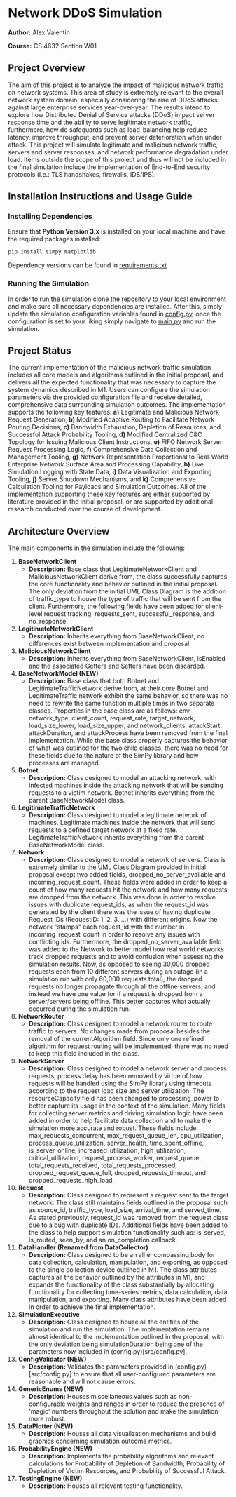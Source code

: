 # Network DDoS Simulation

**Author:** Alex Valentin

**Course:** CS 4632 Section W01

## Project Overview
The aim of this project is to analyze the impact of malicious network traffic on network systems. This area of study is extremely relevant to the overall network system domain, especially considering the rise of DDoS attacks against large enterprise services year-over-year. The results intend to explore how Distributed Denial of Service attacks (DDoS) impact server response time and the ability to serve legitimate network traffic, furthermore, how do safeguards such as load-balancing help reduce latency, improve throughput, and prevent server deterioration when under attack. This project will simulate legitimate and malicious network traffic, servers and server responses, and network performance degradation under load. Items outside the scope of this project and thus will not be included in the final simulation include the implementation of End-to-End security protocols (i.e.: TLS handshakes, firewalls, IDS/IPS).

## Installation Instructions and Usage Guide
### Installing Dependencies
Ensure that **Python Version 3.x** is installed on your local machine and have the required packages installed:

```bash
pip install simpy matplotlib
```

Dependency versions can be found in [requirements.txt](requirements.txt)

### Running the Simulation
In order to run the simulation clone the repository to your local environment and make sure all necessary dependencies are installed. After this, simply update the simulation configuration variables found in [config.py](src/config.py), once the configuration is set to your liking simply navigate to [main.py](src/main.py) and run the simulation.

## Project Status
The current implementation of the malicious network traffic simulation includes all core models and algorithms outlined in the initial proposal, and delivers all the expected functionality that was necessary to capture the system dynamics described in M1. Users can configure the simulation parameters via the provided configuration file and receive detailed, comprehensive data surrounding simulation outcomes. The implementation supports the following key features: **a)** Legitimate and Malicious Network Request Generation, **b)** Modified Adaptive Routing to Facilitate Network Routing Decisions, **c)** Bandwidth Exhaustion, Depletion of Resources, and Successful Attack Probability Tooling, **d)** Modified Centralized C&C Topology for Issuing Malicious Client Instructions, **e)** FIFO Network Server Request Processing Logic, **f)** Comprehensive Data Collection and Management Tooling, **g)** Network Representation Proportional to Real-World Enterprise Network Surface Area and Processing Capability, **h)** Live Simulation Logging with State Data, **i)** Data Visualization and Exporting Tooling, **j)** Server Shutdown Mechanisms, and **k)** Comprehensive Calculation Tooling for Payloads and Simulation Outcomes. All of the implementation supporting these key features are either supported by literature provided in the initial proposal, or are supported by additional research conducted over the course of development.

## Architecture Overview
The main components in the simulation include the following: 

1. **BaseNetworkClient**
   - **Description:** Base class that LegitimateNetworkClient and MaliciousNetworkClient derive from, the class successfully captures the core functionality and behavior outlined in the initial proposal. The only deviation from the initial UML Class Diagram is the addition of traffic_type to house the type of traffic that will be sent from the client. Furthermore, the following fields have been added for client-level request tracking: requests_sent, successful_response, and no_response.
2. **LegitimateNetworkClient**
   - **Description:** Inherits everything from BaseNetworkClient, no differences exist between implementation and proposal.
3. **MaliciousNetworkClient**
   - **Description:** Inherits everything from BaseNetworkClient, isEnabled and the associated Getters and Setters have been discarded.
4. **BaseNetworkModel (NEW)**
   - **Description:** Base class that both Botnet and LegitimateTrafficNetwork derive from, at their core Botnet and LegitimateTraffic network exhibit the same behavior, so there was no need to rewrite the same function multiple times in two separate classes. Properties in the base class are as follows: env, network_type, client_count, request_rate, target_network, load_size_lower, load_size_upper, and network_clients. attackStart, attackDuration, and attackProcess have been removed from the final implementation. While the base class properly captures the behavior of what was outlined for the two child classes, there was no need for these fields due to the nature of the SimPy library and how processes are managed.
5. **Botnet**
   - **Description:** Class designed to model an attacking network, with infected machines inside the attacking network that will be sending requests to a victim network. Botnet inherits everything from the parent BaseNetworkModel class.
6. **LegitimateTrafficNetwork**
   - **Description:** Class designed to model a legitimate network of machines. Legitimate machines inside the network that will send requests to a defined target network at a fixed rate. LegitimateTrafficNetwork inherits everything from the parent BaseNetworkModel class.
7. **Network**
   - **Description:** Class designed to model a network of servers. Class is extremely similar to the UML Class Diagram provided in initial proposal except two added fields, dropped_no_server_available and incoming_request_count. These fields were added in order to keep a count of how many requests hit the network and how many requests are dropped from the network. This was done in order to resolve issues with duplicate request_ids, as when the request_id was generated by the client there was the issue of having duplicate Request IDs (RequestID: 1, 2, 3, ...) with different origins. Now the network "stamps" each request_id with the number in incoming_request_count in order to resolve any issues with conflicting ids. Furthermore, the dropped_no_server_available field was added to the Network to better model how real world networks track dropped requests and to avoid confusion when assessing the simulation results. Now, as opposed to seeing 30,000 dropped requests each from 10 different servers during an outage (in a simulation run with only 60,000 requests total), the dropped requests no longer propagate through all the offline servers, and instead we have one value for if a request is dropped from a server/servers being offline. This better captures what actually occurred during the simulation run.
8. **NetworkRouter**
    - **Description:** Class designed to model a network router to route traffic to servers. No changes made from proposal besides the removal of the currentAlgorithm field. Since only one refined algorithm for request routing will be implemented, there was no need to keep this field included in the class.
9. **NetworkServer**
    - **Description:** Class designed to model a network server and process requests, process delay has been removed by virtue of how requests will be handled using the SimPy library using timeouts according to the request load size and server utilization. The resourceCapacity field has been changed to processing_power to better capture its usage in the context of the simulation. Many fields for collecting server metrics and driving simulation logic have been added in order to help facilitate data collection and to make the simulation more accurate and robust. These fields include: max_requests_concurrent, max_request_queue_len, cpu_utilization, process_queue_utilization, server_health, time_spent_offline, is_server_online, increased_utilization, high_utilization, critical_utilization, request_process_worker, request_queue, total_requests_received, total_requests_processed, dropped_request_queue_full, dropped_requests_timeout, and dropped_requests_high_load.
10. **Request**
    - **Description:** Class designed to represent a request sent to the target network. The class still maintains fields outlined in the proposal such as source_id, traffic_type, load_size, arrival_time, and served_time. As stated previously, request_id was removed from the request class due to a bug with duplicate IDs. Additional fields have been added to the class to help support simulation functionality such as: is_served, is_routed, seen_by, and an on_completion callback.
11. **DataHandler (Renamed from DataCollector)**
    - **Description:** Class designed to be an all encompassing body for data collection, calculation, manipulation, and exporting, as opposed to the single collection device outlined in M1. The class attributes captures all the behavior outlined by the attributes in M1, and expands the functionality of the class substantially by allocating functionality for collecting time-series metrics, data calculation, data manipulation, and exporting. Many class attributes have been added in order to achieve the final implementation. 
12. **SimulationExecutive**
    - **Description:** Class designed to house all the entities of the simulation and run the simulation. The implementation remains almost identical to the implementation outlined in the proposal, with the only deviation being simulationDuration being one of the parameters now included in (config.py)[src/config.py].
13. **ConfigValidator (NEW)**
    - **Description:** Validates the parameters provided in (config.py)[src/config.py] to ensure that all user-configured parameters are reasonable and will not cause errors.
14. **GenericEnums (NEW)**
    - **Description:** Houses miscellaneous values such as non-configurable weights and ranges in order to reduce the presence of 'magic' numbers throughout the solution and make the simulation more robust. 
15. **DataPlotter (NEW)**
    - **Description:** Houses all data visualization mechanisms and build graphics concerning simulation outcome metrics.
16. **ProbabilityEngine (NEW)**
    - **Description:** Implements the probability algorithms and relevant calculations for Probability of Depletion of Bandwidth, Probability of Depletion of Victim Resources, and Probability of Successful Attack.
17. **TestingEngine (NEW)**
    - **Description:** Houses all relevant testing functionality. 
